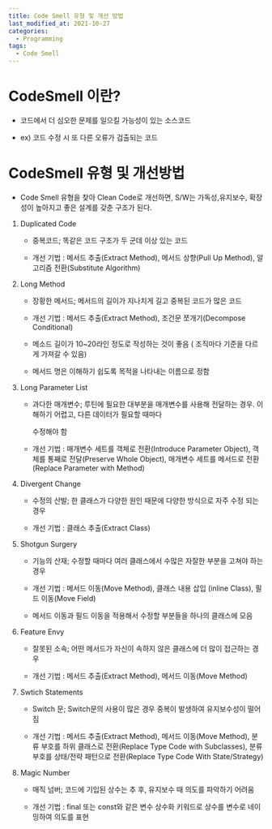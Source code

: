 ```yaml
---
title: Code Smell 유형 및 개선 방법
last_modified_at: 2021-10-27
categories: 
  - Programming
tags:
  - Code Smell
---
```


# CodeSmell 이란?

- 코드에서 더 심오한 문제를 일으킬 가능성이 있는 소스코드

- ex) 코드 수정 시 또 다른 오류가 검출되는 코드

# CodeSmell 유형 및 개선방법

- Code Smell 유형을 찾아 Clean Code로 개선하면, S/W는 가독성,유지보수, 확장성이 높아지고 좋은 설계를 갖춘 구조가 된다.

1. Duplicated Code

   - 중복코드; 똑같은 코드 구조가 두 군데 이상 있는 코드

   - 개선 기법 : 메서드 추출(Extract Method), 메서드 상향(Pull Up Method), 알고리즘 전환(Substitute Algorithm)

2. Long Method

   - 장황한 메서드; 메서드의 길이가 지나치게 길고 중복된 코드가 많은 코드

   - 개선 기법 : 메서드 추출(Extract Method), 조건문 쪼개기(Decompose Conditional)

   - 메소드 길이가 10~20라인 정도로 작성하는 것이 좋음 ( 조직마다 기준을 다르게 가져갈 수 있음)

   - 메서드 명은 이해하기 쉽도록 목적을 나타내는 이름으로 정함

3. Long Parameter List

   - 과다한 매개변수; 루틴에 필요한 대부분을 매개변수를 사용해 전달하는 경우. 이해하기 어렵고, 다른 데이터가 필요할 때마다 

     수정해야 함

   - 개선 기법 : 매개변수 세트를 객체로 전환(Introduce Parameter Object), 객체를 통째로 전달(Preserve Whole Object), 매개변수 세트를 메서드로 전환(Replace Parameter with Method)

4. Divergent Change

   - 수정의 산발; 한 클래스가 다양한 원인 때문에 다양한 방식으로 자주 수정 되는 경우

   - 개선 기법 : 클래스 추출(Extract Class)

5. Shotgun Surgery

   - 기능의 산재; 수정할 때마다 여러 클래스에서 수많은 자잘한 부분을 고쳐야 하는 경우

   - 개선 기법 : 메서드 이동(Move Method), 클래스 내용 삽입 (inline Class), 필드 이동(Move Field)

   - 메서드 이동과 필드 이동을 적용해서 수정할 부분들을 하나의 클래스에 모음

6. Feature Envy

   - 잘못된 소속; 어떤 메서드가 자신이 속하지 않은 클래스에 더 많이 접근하는 경우

   - 개선 기법 : 메서드 추출(Extract Method), 메서드 이동(Move Method)

7. Swtich Statements

   - Switch 문; Switch문의 사용이 많은 경우 중복이 발생하여 유지보수성이 떨어짐

   - 개선 기법 : 메서드 추출(Extract Method), 메서드 이동(Move Method), 분류 부호를 하위 클래스로 전환(Replace Type Code with Subclasses),  분류 부호를 상태/전략 패턴으로 전환(Replace Type Code With State/Strategy)

8. Magic Number

   - 매직 넘버; 코드에 기입된 상수는 추 후, 유지보수 때 의도를 파악하기 어려움

   - 개선 기법 : final 또는 const와 같은 변수 상수화 키워드로 상수를 변수로 네이밍하여 의도를 표현
   
